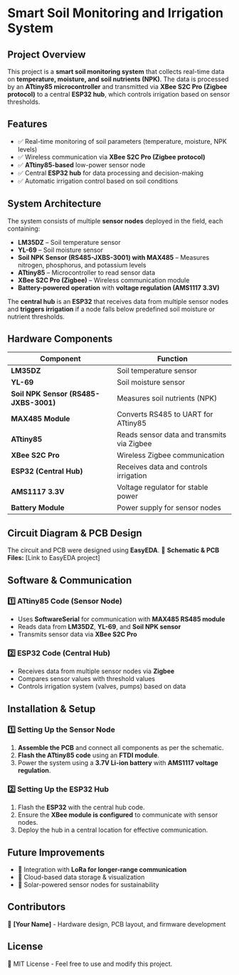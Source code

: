 # Smart Soil Monitoring and Irrigation System

## Project Overview
This project is a **smart soil monitoring system** that collects real-time data on **temperature, moisture, and soil nutrients (NPK)**. The data is processed by an **ATtiny85 microcontroller** and transmitted via **XBee S2C Pro (Zigbee protocol)** to a central **ESP32 hub**, which controls irrigation based on sensor thresholds.

## Features
- ✅ Real-time monitoring of soil parameters (temperature, moisture, NPK levels)
- ✅ Wireless communication via **XBee S2C Pro (Zigbee protocol)**
- ✅ **ATtiny85-based** low-power sensor node
- ✅ Central **ESP32 hub** for data processing and decision-making
- ✅ Automatic irrigation control based on soil conditions

## System Architecture
The system consists of multiple **sensor nodes** deployed in the field, each containing:
- **LM35DZ** – Soil temperature sensor
- **YL-69** – Soil moisture sensor
- **Soil NPK Sensor (RS485-JXBS-3001) with MAX485** – Measures nitrogen, phosphorus, and potassium levels
- **ATtiny85** – Microcontroller to read sensor data
- **XBee S2C Pro (Zigbee)** – Wireless communication module
- **Battery-powered operation** with **voltage regulation (AMS1117 3.3V)**

The **central hub** is an **ESP32** that receives data from multiple sensor nodes and **triggers irrigation** if a node falls below predefined soil moisture or nutrient thresholds.

## Hardware Components
| **Component**      | **Function** |
|--------------------|-------------|
| **LM35DZ**        | Soil temperature sensor |
| **YL-69**         | Soil moisture sensor |
| **Soil NPK Sensor (RS485-JXBS-3001)** | Measures soil nutrients (NPK) |
| **MAX485 Module** | Converts RS485 to UART for ATtiny85 |
| **ATtiny85**      | Reads sensor data and transmits via Zigbee |
| **XBee S2C Pro**  | Wireless Zigbee communication |
| **ESP32 (Central Hub)** | Receives data and controls irrigation |
| **AMS1117 3.3V**  | Voltage regulator for stable power |
| **Battery Module** | Power supply for sensor nodes |

## Circuit Diagram & PCB Design
The circuit and PCB were designed using **EasyEDA**.
📌 **Schematic & PCB Files:** [Link to EasyEDA project]

## Software & Communication
### 1️⃣ ATtiny85 Code (Sensor Node)
- Uses **SoftwareSerial** for communication with **MAX485 RS485 module**
- Reads data from **LM35DZ**, **YL-69**, and **Soil NPK sensor**
- Transmits sensor data via **XBee S2C Pro**

### 2️⃣ ESP32 Code (Central Hub)
- Receives data from multiple sensor nodes via **Zigbee**
- Compares sensor values with threshold values
- Controls irrigation system (valves, pumps) based on data

## Installation & Setup
### 1️⃣ Setting Up the Sensor Node
1. **Assemble the PCB** and connect all components as per the schematic.
2. **Flash the ATtiny85 code** using an **FTDI module**.
3. Power the system using a **3.7V Li-ion battery** with **AMS1117 voltage regulation**.

### 2️⃣ Setting Up the ESP32 Hub
1. Flash the **ESP32** with the central hub code.
2. Ensure the **XBee module is configured** to communicate with sensor nodes.
3. Deploy the hub in a central location for effective communication.

## Future Improvements
- 🔹 Integration with **LoRa for longer-range communication**
- 🔹 Cloud-based data storage & visualization
- 🔹 Solar-powered sensor nodes for sustainability

## Contributors
🚀 **[Your Name]** - Hardware design, PCB layout, and firmware development

## License
📜 MIT License - Feel free to use and modify this project.
